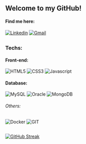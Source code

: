 ## Welcome to my GitHub!
#### Find me here:
[![Linkedin](https://img.shields.io/badge/LinkedIn-0077B5?style=for-the-badge&logo=linkedin&logoColor=white)](https://www.linkedin.com/in/jo%C3%A3o-henrique-salvalagio-abrahim-362bb3248/)
[![Gmail](https://img.shields.io/badge/Gmail-D14836?style=for-the-badge&logo=gmail&logoColor=white)](mailto:salvalagiojoaoabrahim@gmail.com)
##

### Techs:
#### Front-end:
![HTML5](https://img.shields.io/badge/html5-%23E34F26.svg?style=for-the-badge&logo=html5&logoColor=white)
![CSS3](https://img.shields.io/badge/css3-%231572B6.svg?style=for-the-badge&logo=css3&logoColor=white)
![Javascript](https://img.shields.io/badge/JavaScript-323330?style=for-the-badge&logo=javascript&logoColor=F7DF1E)

#### Database:
![MySQL](https://img.shields.io/badge/mysql-4479A1.svg?style=for-the-badge&logo=mysql&logoColor=white)
![Oracle](https://img.shields.io/badge/Oracle-F80000?style=for-the-badge&logo=oracle&logoColor=white)
![MongoDB](https://img.shields.io/badge/MongoDB-4EA94B?style=for-the-badge&logo=mongodb&logoColor=white)

###### Others:
![Docker](https://img.shields.io/badge/Docker-2496ED.svg?style=for-the-badge&logo=Docker&logoColor=white)
![GIT](https://img.shields.io/badge/GitHub-100000?style=for-the-badge&logo=github&logoColor=white)
<br/>

##
[![GitHub Streak](https://streak-stats.demolab.com/?user=Joao-Henrique-Salvalagio&theme=dark)](https://git.io/streak-stats)

